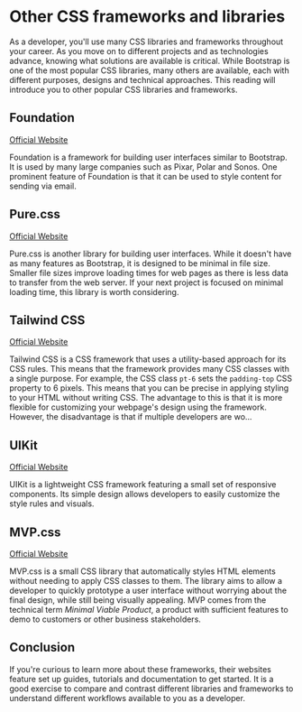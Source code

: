
# Other CSS frameworks and libraries

As a developer, you'll use many CSS libraries and frameworks throughout your career. As you move on to different projects and as technologies advance, knowing what solutions are available is critical. While Bootstrap is one of the most popular CSS libraries, many others are available, each with different purposes, designs and technical approaches. This reading will introduce you to other popular CSS libraries and frameworks.

## Foundation
[Official Website](https://get.foundation/)

Foundation is a framework for building user interfaces similar to Bootstrap. It is used by many large companies such as Pixar, Polar and Sonos. One prominent feature of Foundation is that it can be used to style content for sending via email.

## Pure.css
[Official Website](https://purecss.io/)

Pure.css is another library for building user interfaces. While it doesn't have as many features as Bootstrap, it is designed to be minimal in file size. Smaller file sizes improve loading times for web pages as there is less data to transfer from the web server. If your next project is focused on minimal loading time, this library is worth considering.

## Tailwind CSS
[Official Website](https://tailwindcss.com/)

Tailwind CSS is a CSS framework that uses a utility-based approach for its CSS rules. This means that the framework provides many CSS classes with a single purpose. For example, the CSS class `pt-6` sets the `padding-top` CSS property to 6 pixels. This means that you can be precise in applying styling to your HTML without writing CSS. The advantage to this is that it is more flexible for customizing your webpage's design using the framework. However, the disadvantage is that if multiple developers are wo...

## UIKit
[Official Website](https://getuikit.com/)

UIKit is a lightweight CSS framework featuring a small set of responsive components. Its simple design allows developers to easily customize the style rules and visuals.

## MVP.css
[Official Website](https://andybrewer.github.io/mvp/)

MVP.css is a small CSS library that automatically styles HTML elements without needing to apply CSS classes to them. The library aims to allow a developer to quickly prototype a user interface without worrying about the final design, while still being visually appealing. MVP comes from the technical term *Minimal Viable Product*, a product with sufficient features to demo to customers or other business stakeholders.

## Conclusion

If you're curious to learn more about these frameworks, their websites feature set up guides, tutorials and documentation to get started. It is a good exercise to compare and contrast different libraries and frameworks to understand different workflows available to you as a developer.
